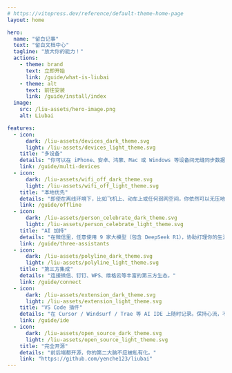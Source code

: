 ```yaml
---
# https://vitepress.dev/reference/default-theme-home-page
layout: home

hero:
  name: "留白记事"
  text: "留白文档中心"
  tagline: "放大你的能力！"
  actions:
    - theme: brand
      text: 立即开始
      link: /guide/what-is-liubai
    - theme: alt
      text: 前往安装
      link: /guide/install/index
  image: 
    src: /liu-assets/hero-image.png
    alt: Liubai

features:
  - icon: 
      dark: /liu-assets/devices_dark_theme.svg
      light: /liu-assets/devices_light_theme.svg
    title: "多设备"
    details: "你可以在 iPhone、安卓、鸿蒙、Mac 或 Windows 等设备间无缝同步数据。"
    link: /guide/multi-devices
  - icon: 
      dark: /liu-assets/wifi_off_dark_theme.svg
      light: /liu-assets/wifi_off_light_theme.svg
    title: "本地优先"
    details: "即使在离线环境下，比如飞机上、动车上或任何弱网空间，你依然可以无压地使用。"
    link: /guide/offline
  - icon: 
      dark: /liu-assets/person_celebrate_dark_theme.svg
      light: /liu-assets/person_celebrate_light_theme.svg
    title: "AI 加持"
    details: "在微信里，任意使用 9 家大模型（包含 DeepSeek R1），协助打理你的生活。"
    link: /guide/three-assistants
  - icon: 
      dark: /liu-assets/polyline_dark_theme.svg
      light: /liu-assets/polyline_light_theme.svg
    title: "第三方集成"
    details: "连接微信、钉钉、WPS、维格云等丰富的第三方生态。"
    link: /guide/connect
  - icon: 
      dark: /liu-assets/extension_dark_theme.svg
      light: /liu-assets/extension_light_theme.svg
    title: "VS Code 插件"
    details: "在 Cursor / Windsurf / Trae 等 AI IDE 上随时记录。保持心流，不再被打断。"
    link: /guide/ide
  - icon: 
      dark: /liu-assets/open_source_dark_theme.svg
      light: /liu-assets/open_source_light_theme.svg
    title: "完全开源"
    details: "前后端都开源，你的第二大脑不应被私有化。"
    link: "https://github.com/yenche123/liubai"
---
```


